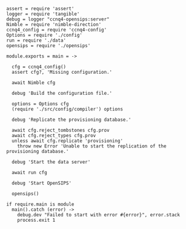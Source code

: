     assert = require 'assert'
    logger = require 'tangible'
    debug = logger "ccnq4-opensips:server"
    Nimble = require 'nimble-direction'
    ccnq4_config = require 'ccnq4-config'
    Options = require './config'
    run = require './data'
    opensips = require './opensips'

    module.exports = main = ->

      cfg = ccnq4_config()
      assert cfg?, 'Missing configuration.'

      await Nimble cfg

      debug 'Build the configuration file.'

      options = Options cfg
      (require './src/config/compiler') options

      debug 'Replicate the provisioning database.'

      await cfg.reject_tombstones cfg.prov
      await cfg.reject_types cfg.prov
      unless await cfg.replicate 'provisioning'
        throw new Error 'Unable to start the replication of the provisioning database.'

      debug 'Start the data server'

      await run cfg

      debug 'Start OpenSIPS'

      opensips()

    if require.main is module
      main().catch (error) ->
        debug.dev "Failed to start with error #{error}", error.stack
        process.exit 1
